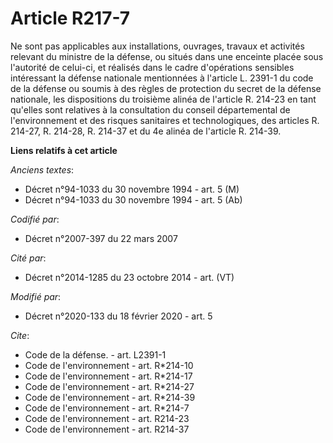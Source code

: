 # Article R217-7

Ne sont pas applicables aux installations, ouvrages, travaux et activités relevant du ministre de la défense, ou situés dans
une enceinte placée sous l'autorité de celui-ci, et réalisés dans le cadre d'opérations sensibles intéressant la défense
nationale mentionnées à l'article L. 2391-1 du code de la défense ou soumis à des règles de protection du secret de la
défense nationale, les dispositions du troisième alinéa de l'article R. 214-23 en tant qu'elles sont relatives à la
consultation du conseil départemental de l'environnement et des risques sanitaires et technologiques, des articles R. 214-27,
R. 214-28, R. 214-37 et du 4e alinéa de l'article R. 214-39.

**Liens relatifs à cet article**

_Anciens textes_:

  - Décret n°94-1033 du 30 novembre 1994 - art. 5 (M)
  - Décret n°94-1033 du 30 novembre 1994 - art. 5 (Ab)

_Codifié par_:

  - Décret n°2007-397 du 22 mars 2007

_Cité par_:

  - Décret n°2014-1285 du 23 octobre 2014 - art. (VT)

_Modifié par_:

  - Décret n°2020-133 du 18 février 2020 - art. 5

_Cite_:

  - Code de la défense. - art. L2391-1
  - Code de l'environnement - art. R*214-10
  - Code de l'environnement - art. R*214-17
  - Code de l'environnement - art. R*214-27
  - Code de l'environnement - art. R*214-39
  - Code de l'environnement - art. R*214-7
  - Code de l'environnement - art. R214-23
  - Code de l'environnement - art. R214-37
